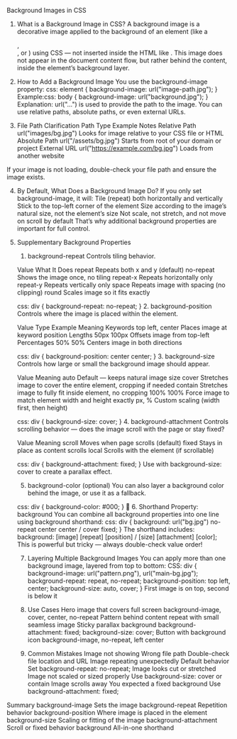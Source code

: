 Background Images in CSS

1. What is a Background Image in CSS?
   A background image is a decorative image applied to the background of an element (like a <div>, <section>, or <body>) using CSS — not inserted inside the HTML like <img>.
   This image does not appear in the document content flow, but rather behind the content, inside the element’s background layer.

2. How to Add a Background Image
   You use the background-image property:
   css:
   element {
   background-image: url("image-path.jpg");
   }
   Example:css:
   body {
   background-image: url("background.jpg");
   }
   Explanation:
   url("...") is used to provide the path to the image.
   You can use relative paths, absolute paths, or even external URLs.

3. File Path Clarification
   Path Type Example Notes
   Relative Path url("images/bg.jpg") Looks for image relative to your CSS file or HTML
   Absolute Path url("/assets/bg.jpg") Starts from root of your domain or project
   External URL url("https://example.com/bg.jpg") Loads from another website

If your image is not loading, double-check your file path and ensure the image exists.

4. By Default, What Does a Background Image Do?
   If you only set background-image, it will:
   Tile (repeat) both horizontally and vertically
   Stick to the top-left corner of the element
   Size according to the image’s natural size, not the element’s size
   Not scale, not stretch, and not move on scroll by default
   That’s why additional background properties are important for full control.

5. Supplementary Background Properties

   1. background-repeat
      Controls tiling behavior.

   Value What It Does
   repeat Repeats both x and y (default)
   no-repeat Shows the image once, no tiling
   repeat-x Repeats horizontally only
   repeat-y Repeats vertically only
   space Repeats image with spacing (no clipping)
   round Scales image so it fits exactly

   css:
   div {
   background-repeat: no-repeat;
   } 2. background-position
   Controls where the image is placed within the element.

   Value Type Example Meaning
   Keywords top left, center Places image at keyword position
   Lengths 50px 100px Offsets image from top-left
   Percentages 50% 50% Centers image in both directions

   css:
   div {
   background-position: center center;
   } 3. background-size
   Controls how large or small the background image should appear.

   Value Meaning
   auto Default — keeps natural image size
   cover Stretches image to cover the entire element, cropping if needed
   contain Stretches image to fully fit inside element, no cropping
   100% 100% Force image to match element width and height exactly
   px, % Custom scaling (width first, then height)

   css:
   div {
   background-size: cover;
   } 4. background-attachment
   Controls scrolling behavior — does the image scroll with the page or stay fixed?

   Value Meaning
   scroll Moves when page scrolls (default)
   fixed Stays in place as content scrolls
   local Scrolls with the element (if scrollable)

   css:
   div {
   background-attachment: fixed;
   }
   Use with background-size: cover to create a parallax effect.

   5. background-color (optional)
      You can also layer a background color behind the image, or use it as a fallback.

   css:
   div {
   background-color: #000;
   }
   🎨 6. Shorthand Property: background
   You can combine all background properties into one line using background shorthand:
   css:
   div {
   background: url("bg.jpg") no-repeat center center / cover fixed;
   }
   The shorthand includes:
   background: [image] [repeat] [position] / [size] [attachment] [color];
   This is powerful but tricky — always double-check value order!

   7. Layering Multiple Background Images
      You can apply more than one background image, layered from top to bottom:
      CSS:
      div {
      background-image: url("pattern.png"), url("main-bg.jpg");
      background-repeat: repeat, no-repeat;
      background-position: top left, center;
      background-size: auto, cover;
      }
      First image is on top, second is below it

   8. Use Cases
      Hero image that covers full screen background-image, cover, center, no-repeat
      Pattern behind content repeat with small seamless image
      Sticky parallax background background-attachment: fixed; background-size: cover;
      Button with background icon background-image, no-repeat, left center

   9. Common Mistakes
      Image not showing Wrong file path Double-check file location and URL
      Image repeating unexpectedly Default behavior Set background-repeat: no-repeat;
      Image looks cut or stretched Image not scaled or sized properly Use background-size: cover or contain
      Image scrolls away You expected a fixed background Use background-attachment: fixed;

Summary
background-image Sets the image
background-repeat Repetition behavior
background-position Where image is placed in the element
background-size Scaling or fitting of the image
background-attachment Scroll or fixed behavior
background All-in-one shorthand

